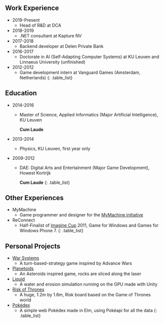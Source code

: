 ## Work Experience

* 2019-Present
  * Head of R&D at DCA
* 2018-2019
  * .NET consultant at Kapture NV
* 2017-2018
  * Backend developer at Delen Private Bank
* 2016-2017
  * Doctorate in AI (Self-Adapting Computer Systems) at KU Leuven and Linnaeus University (unfinished)
* 2012-2012
  * Game development intern at Vanguard Games (Amsterdam, Netherlands)
{: .table_list}

## Education

* 2014-2016
  * Master of Science, Applied Informatics (Major Artificial Intelligence), KU&nbsp;Leuven

  	**Cum&nbsp;Laude**

* 2013-2014
  * Physics, KU Leuven, first year only
* 2009-2012
  * DAE: Digital Arts and Entertainment (Major Game Development), Howest&nbsp;Kortrijk

  	**Cum&nbsp;Laude**
{: .table_list}

## Other Experiences

* MyMachine
  * Game programmer and designer for the <a href="https://mymachine-global.org/">MyMachine initiative</a>
* ReConnect
  * Half-Finalist of <a href="https://imaginecup.microsoft.com/">Imagine Cup</a> 2011, Game for Windows and Games for Windows Phone 7.
{: .table_list}

## Personal Projects

* <a href="{{site.baseurl}}/warsystems/">War Systems</a>
  * A turn-based-strategy game inspired by Advance Wars
* <a href="{{site.baseurl}}/planetoids/">Planetoids</a>
  * An Asteroids inspired game, rocks are sliced along the laser
* <a href="https://www.pabloproductions.be/liquid/WebGL/">Liquid</a>
  * A water and erosion simulation running on the GPU made with Unity
* <a href="https://www.pabloproductions.be/RiskOfThrones/">Risk of Thrones</a>
  * A huge, 1.2m by 1.6m, Risk board based on the Game of Thrones world
* <a href="http://pokedex.pabloproductions.be">Pokédex</a>
  * A simple web Pokédex made in Elm, using Pokéapi for all the data
{: .table_list}
